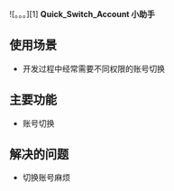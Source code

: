 ![。。。][1]
**Quick_Switch_Account 小助手**
## 使用场景 ##

 - 开发过程中经常需要不同权限的账号切换
 
## 主要功能 ##

 - 账号切换

 
 ## 解决的问题 ##
 - 切换账号麻烦

